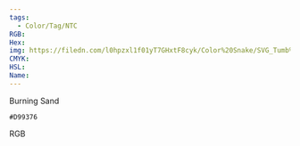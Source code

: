 ```yaml
---
tags:
  - Color/Tag/NTC
RGB:
Hex:
img: https://filedn.com/l0hpzxl1f01yT7GHxtF8cyk/Color%20Snake/SVG_Tumb%20Mass%20No%20Name/D99376.svg
CMYK:
HSL:
Name:
---
```

Burning Sand
```palette
#D99376
```
RGB
